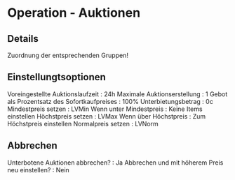 # Operation - Auktionen
## Details
Zuordnung der entsprechenden Gruppen!

## Einstellungtsoptionen

Voreingestellte Auktionslaufzeit                : 24h
Maximale Auktionserstellung                     : 1
Gebot als Prozentsatz des Sofortkaufpreises     : 100%
Unterbietungsbetrag                             : 0c
Mindestpreis setzen                             : LVMin
Wenn unter Mindestpreis                         : Keine Items einstellen
Höchstpreis setzen                              : LVMax
Wenn über Höchstpreis                           : Zum Höchstpreis einstellen
Normalpreis setzen                              : LVNorm

## Abbrechen
Unterbotene Auktionen abbrechen?                : Ja
Abbrechen und mit höherem Preis neu einstellen? : Nein
